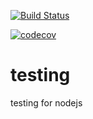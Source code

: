 [![Build Status](https://travis-ci.org/wangxinwei18/testing.svg?branch=master)](https://travis-ci.org/wangxinwei18/testing)

[![codecov](https://codecov.io/gh/Samaritan89/testing/branch/master/graph/badge.svg)](https://codecov.io/gh//wangxinwei18/testing)

# testing
testing for nodejs
